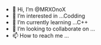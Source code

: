 - 👋 Hi, I’m @MRXOnoX
- 👀 I’m interested in ...Codding
- 🌱 I’m currently learning ...C++
- 💞️ I’m looking to collaborate on ...
- 📫 How to reach me ...

<!---
MRXOnoX/MRXOnoX is a ✨ special ✨ repository because its `README.md` (this file) appears on your GitHub profile.
You can click the Preview link to take a look at your changes.
--->
